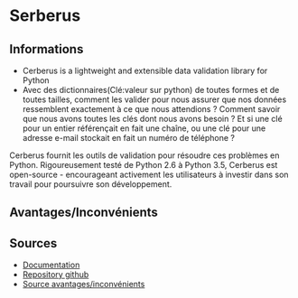 # Serberus

## Informations
* Cerberus is a lightweight and extensible data validation library for Python
* Avec des dictionnaires(Clé:valeur sur python) de toutes formes et de toutes tailles, comment les valider pour nous assurer que nos données ressemblent exactement à ce que nous   attendions ? Comment savoir que nous avons toutes les clés dont nous avons besoin ? Et si une clé pour un entier référençait en fait une chaîne, ou une clé pour une adresse e-mail stockait en fait un numéro de téléphone ?

Cerberus fournit les outils de validation pour résoudre ces problèmes en Python. Rigoureusement testé de Python 2.6 à Python 3.5, Cerberus est open-source - encourageant activement les utilisateurs à investir dans son travail pour poursuivre son développement.


## Avantages/Inconvénients


## Sources
* [Documentation](https://docs.python-cerberus.org/en/stable/)
* [Repository github](https://github.com/pyeve/cerberus)
* [Source avantages/inconvénients](https://medium.com/avmconsulting-blog/validating-python-data-with-cerberus-374447bd3cbe)

